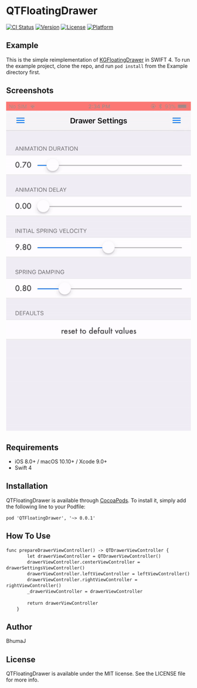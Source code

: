 # QTFloatingDrawer

[![CI Status](http://img.shields.io/travis/BhumaJ/QTFloatingDrawer.svg?style=flat)](https://travis-ci.org/BhumaJ/QTFloatingDrawer)
[![Version](https://img.shields.io/cocoapods/v/QTFloatingDrawer.svg?style=flat)](http://cocoapods.org/pods/QTFloatingDrawer)
[![License](https://img.shields.io/cocoapods/l/QTFloatingDrawer.svg?style=flat)](http://cocoapods.org/pods/QTFloatingDrawer)
[![Platform](https://img.shields.io/cocoapods/p/QTFloatingDrawer.svg?style=flat)](http://cocoapods.org/pods/QTFloatingDrawer)

## Example
This is the simple reimplementation of [KGFloatingDrawer](https://github.com/KyleGoddard/KGFloatingDrawer) in SWIFT 4.
To run the example project, clone the repo, and run `pod install` from the Example directory first.

## Screenshots
![](https://github.com/BhumaJ/QTFloatingDrawer/blob/master/qtfloatingdrawer.gif)

## Requirements
- iOS 8.0+ / macOS 10.10+ / Xcode 9.0+
- Swift 4 

## Installation

QTFloatingDrawer is available through [CocoaPods](http://cocoapods.org). To install
it, simply add the following line to your Podfile:

```
pod 'QTFloatingDrawer', '~> 0.0.1'
```


## How To Use
```
func prepareDrawerViewController() -> QTDrawerViewController {
        let drawerViewController = QTDrawerViewController()
        drawerViewController.centerViewController = drawerSettingsViewController()
        drawerViewController.leftViewController = leftViewController()
        drawerViewController.rightViewController = rightViewController()
        _drawerViewController = drawerViewController

        return drawerViewController
    }
```

## Author

BhumaJ

## License

QTFloatingDrawer is available under the MIT license. See the LICENSE file for more info.
